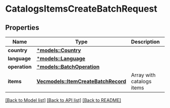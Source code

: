 # CatalogsItemsCreateBatchRequest

## Properties
Name | Type | Description | Notes
------------ | ------------- | ------------- | -------------
**country** | [***models::Country**](Country.md) |  | 
**language** | [***models::Language**](Language.md) |  | 
**operation** | [***models::BatchOperation**](BatchOperation.md) |  | 
**items** | [**Vec<models::ItemCreateBatchRecord>**](ItemCreateBatchRecord.md) | Array with catalogs items | 

[[Back to Model list]](../README.md#documentation-for-models) [[Back to API list]](../README.md#documentation-for-api-endpoints) [[Back to README]](../README.md)


